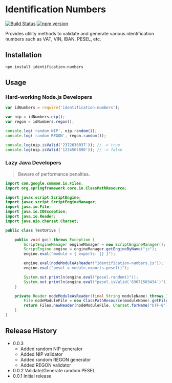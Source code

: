 Identification Numbers
======================
[![Build Status](https://travis-ci.org/danielpacak/identification-numbers.svg?branch=master)](https://travis-ci.org/danielpacak/identification-numbers)
[![npm version](https://badge.fury.io/js/identification-numbers.svg)](http://badge.fury.io/js/identification-numbers)

Provides utility methods to validate and generate various identification numbers such as VAT, VIN, IBAN, PESEL, etc.

## Installation

```shell
npm install identification-numbers
```

## Usage
### Hard-working Node.js Developers
```js
var idNumbers = require('identification-numbers');

var nip = idNumbers.nip();
var regon = idNumbers.regon();

console.log('random NIP', nip.random());
console.log('random REGON', regon.random());

console.log(nip.isValid('2372636037')); // -> true
console.log(nip.isValid('1234567890')); // -> false
```
### Lazy Java Developers

> Beware of performance penalties.

```java
import com.google.common.io.Files;
import org.springframework.core.io.ClassPathResource;

import javax.script.ScriptEngine;
import javax.script.ScriptEngineManager;
import java.io.File;
import java.io.IOException;
import java.io.Reader;
import java.nio.charset.Charset;

public class TestDrive {

    public void go() throws Exception {
        ScriptEngineManager engineManager = new ScriptEngineManager();
        ScriptEngine engine = engineManager.getEngineByName("js");
        engine.eval("module = { exports: {} }");

        engine.eval(nodeModuleAsReader("identification-numbers.js"));
        engine.eval("pesel = module.exports.pesel()");

        System.out.println(engine.eval("pesel.random()"));
        System.out.println(engine.eval("pesel.isValid('83071503434')")); // -> true
    }

    private Reader nodeModuleAsReader(final String moduleName) throws IOException {
        File nodeModuleFile = new ClassPathResource(moduleName).getFile();
        return Files.newReader(nodeModuleFile, Charset.forName("UTF-8"));
    }
}
```

## Release History
* 0.0.3
  * Added random NIP generator
  * Added NIP validator
  * Added random REGON generator
  * Added REGON validator
* 0.0.2 Validate/Generate random PESEL
* 0.0.1 Initial release
